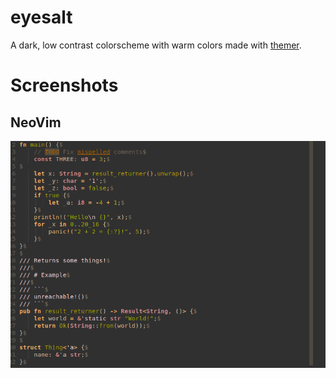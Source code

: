 # eyesalt
A dark, low contrast colorscheme with warm colors made with [themer](https://github.com/mjswensen/themer).

# Screenshots
## NeoVim
![NeoVim Screenshot](./assets/nvim-screen.png)
